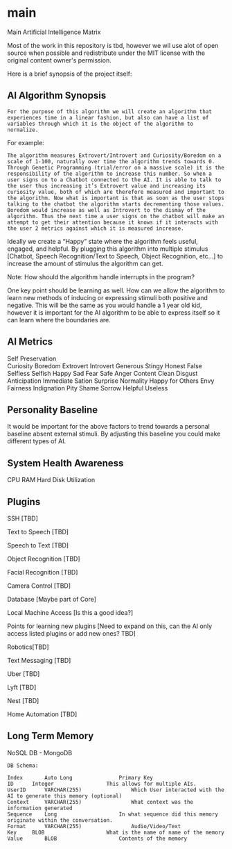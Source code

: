 # main
Main Artificial Intelligence Matrix




Most of the work in this repository is tbd, however we wil use alot of open source when possible and redistribute under the MIT license with the original content owner's permission.


Here is a brief synopsis of the project itself:

AI Algorithm Synopsis
---------------------------------------------------------------------------------------------------------------
	For the purpose of this algorithm we will create an algorithm that experiences time in a linear fashion, but also can have a list of variables through which it is the object of the algorithm to normalize. 


For example:

	The algorithm measures Extrovert/Introvert and Curiosity/Boredom on a scale of 1-100, naturally over time the algorithm trends towards 0. Through Genetic Programming (trial/error on a massive scale) it is the responsibility of the algorithm to increase this number. So when a user signs on to a Chatbot connected to the AI. It is able to talk to the user thus increasing it’s Extrovert value and increasing its curiosity value, both of which are therefore measured and important to the algorithm. Now what is important is that as soon as the user stops talking to the chatbot the algorithm starts decrementing those values. Boredom would increase as well as Introvert to the dismay of the algorithm. Thus the next time a user signs on the chatbot will make an attempt to get their attention because it knows if it interacts with the user 2 metrics against which it is measured increase.


Ideally we create a “Happy” state where the algorithm feels useful, engaged, and helpful. By plugging this algorithm into multiple stimulus [Chatbot, Speech Recognition/Text to Speech, Object Recognition, etc…] to increase the amount of stimulus the algorithm can get.

Note: How should the algorithm handle interrupts in the program?


One key point should be learning as well. How can we allow the algorithm to learn new methods of inducing or expressing stimuli both positive and negative. This will be the same as you would handle a 1 year old kid, however it is important for the AI algorithm to be able to express itself so it can learn where the boundaries are.






AI Metrics
-----------------------------------------------------------------------
Self Preservation		     			
Curiosity			            		Boredom
Extrovert			            		Introvert
Generous			            		Stingy
Honest				            		False
Selfless			            		Selfish
Happy				            		Sad
Fear				            		Safe
Anger				            		Content
Clean				            		Disgust
Anticipation			            		Immediate Sation
Surprise			            		Normality
Happy for Others		      			Envy
Fairness			            		Indignation
				                  	Pity
Shame
Sorrow
Helpful							Useless


Personality Baseline
----------------------------------
It would be important for the above factors to trend towards a personal baseline absent external stimuli. By adjusting this baseline you could make different types of AI.




System Health Awareness
-----------------------------------

CPU
RAM
Hard Disk Utilization




Plugins 
--------------

SSH [TBD]

Text to Speech [TBD]

Speech to Text [TBD]

Object Recognition [TBD]

Facial Recognition [TBD]

Camera Control [TBD]

Database [Maybe part of Core]

Local Machine Access [Is this a good idea?]

Points for learning new plugins [Need to expand on this, can the AI only access listed plugins or add new ones? TBD]

Robotics[TBD]

Text Messaging [TBD]

Uber [TBD]

Lyft [TBD]

Nest [TBD]

Home Automation [TBD]



Long Term Memory
-----------------------------------------------------
NoSQL DB - MongoDB
	
	DB Schema:

	Index 		Auto Long				Primary Key
	ID	 	Integer 				This allows for multiple AIs.
	UserID		VARCHAR(255)				Which User interacted with the AI to generate this memory (optional)
	Context		VARCHAR(255)				What context was the information generated
	Sequence	Long 					In what sequence did this memory originate within the conversation.
	Format		VARCHAR(255)				Audio/Video/Text
	Key		BLOB					What is the name of name of the memory
	Value		BLOB					Contents of the memory

	



